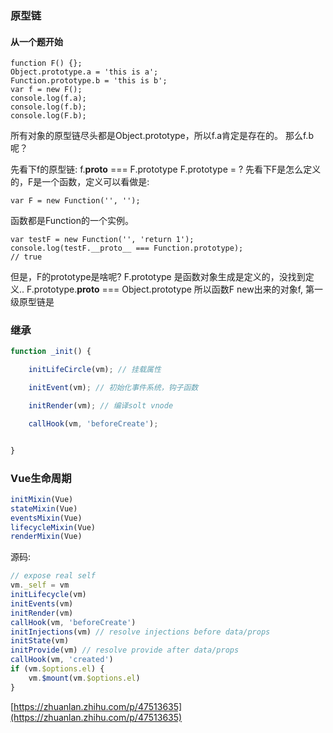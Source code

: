 ### 原型链
#### 从一个题开始
```
function F() {};
Object.prototype.a = 'this is a';
Function.prototype.b = 'this is b';
var f = new F();
console.log(f.a);
console.log(f.b);
console.log(F.b);
```
所有对象的原型链尽头都是Object.prototype，所以f.a肯定是存在的。
那么f.b呢？

先看下f的原型链:
f.__proto__ === F.prototype
F.prototype = ?
先看下F是怎么定义的，F是一个函数，定义可以看做是:
```
var F = new Function('', '');
```
函数都是Function的一个实例。
```
var testF = new Function('', 'return 1');
console.log(testF.__proto__ === Function.prototype);
// true
```

但是，F的prototype是啥呢?
F.prototype 是函数对象生成是定义的，没找到定义..
F.prototype.__proto__ === Object.prototype
所以函数F new出来的对象f, 第一级原型链是


### 继承

```javascript
function _init() {

    initLifeCircle(vm); // 挂载属性

    initEvent(vm); // 初始化事件系统，钩子函数

    initRender(vm); // 编译solt vnode

    callHook(vm, 'beforeCreate');


}

```


### Vue生命周期

```javascript
initMixin(Vue)
stateMixin(Vue)
eventsMixin(Vue)
lifecycleMixin(Vue)
renderMixin(Vue)
```


源码:
```javascript
// expose real self
vm._self = vm
initLifecycle(vm)
initEvents(vm)
initRender(vm)
callHook(vm, 'beforeCreate')
initInjections(vm) // resolve injections before data/props
initState(vm)
initProvide(vm) // resolve provide after data/props
callHook(vm, 'created')
if (vm.$options.el) {
    vm.$mount(vm.$options.el)
}
```










[https://zhuanlan.zhihu.com/p/47513635](https://zhuanlan.zhihu.com/p/47513635)